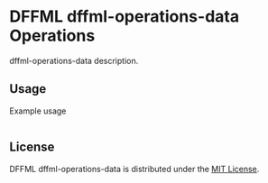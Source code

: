 # DFFML dffml-operations-data Operations

dffml-operations-data description.

## Usage

Example usage

```console
```

## License

DFFML dffml-operations-data is distributed under the [MIT License](LICENSE).
